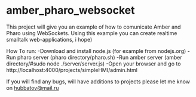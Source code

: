 amber_pharo_websocket
=====================

This project will give you an example of how to comunicate Amber and Pharo using WebSockets. 
Using this example you can create realtime smalltalk web-applications, i hope)

How To run:
-Download and install node.js (for example from nodejs.org)
-Run pharo server (pharo directory/pharo.sh)
-Run amber server (amber directory/#sudo node ./server/server.js)
-Open your browser and go to http://localhost:4000/projects/simpleHMI/admin.html

If you will find any bugs, will have additions to projects please let me know on hubbatov@mail.ru